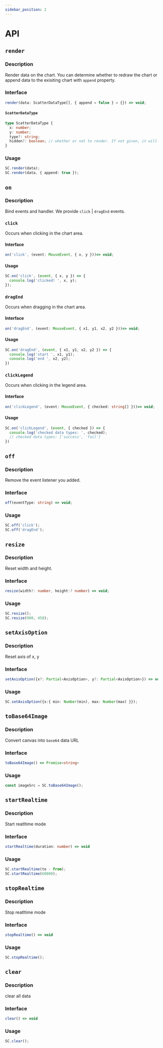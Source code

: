 ```yaml
---
sidebar_position: 2
---
```


# API

## `render`

### Description
Render data on the chart. You can determine whether to redraw the chart or append data to the exisiting chart with `append` property.

### Interface
```typescript
render(data: ScatterDataType[], { append = false } = {}) => void;
```
#### `ScatterDataType`
```typescript
type ScatterDataType {
  x: number;
  y: number;
  type?: string;
  hidden?: boolean; // whether or not to render. If not given, it will be rendered.
}
```

### Usage
```typescript
SC.render(data);
SC.render(data, { append: true });
```

## `on`

### Description
Bind events and handler. We provide `click` | `dragEnd` events.

### `click`
Occurs when clicking in the chart area.

#### Interface
```typescript
on('click', (event: MouseEvent, { x, y }))=> void;
```

#### Usage
```typescript
SC.on('click', (event, { x, y }) => {
  console.log('clicked! ', x, y);
});
```

### `dragEnd`
Occurs when dragging in the chart area.

#### Interface
```typescript
on('dragEnd', (event: MouseEvent, { x1, y1, x2, y2 }))=> void;
```

#### Usage
```typescript
SC.on('dragEnd', (event, { x1, y1, x2, y2 }) => {
  console.log('start ', x1, y1);
  console.log('end ', x2, y2);
})
```

### `clickLegend`
Occurs when clicking in the legend area.

#### Interface
```typescript
on('clickLegend', (event: MouseEvent, { checked: string[] }))=> void;
```

#### Usage
```typescript
SC.on('clickLegend', (event, { checked }) => {
  console.log('checked data types: ', checked);
  // checked data types: ['success', 'fail']
})
```

## `off`

### Description
Remove the event listener you added.

### Interface
```typescript
off(eventType: string) => void;
```

### Usage
```typescript
SC.off('click');
SC.off('dragEnd');
```

## `resize`

### Description
Reset width and height.

### Interface
```typescript
resize(width?: number, height:? number) => void;
```

### Usage
```typescript
SC.resize();
SC.resize(900, 450);
```

## `setAxisOption`

### Description
Reset axis of x, y

### Interface
```typescript
setAxisOption({x?: Partial<AxisOption>, y?: Partial<AxisOption>}) => void;
```

### Usage
```typescript
SC.setAxisOption({x:{ min: Number(min), max: Number(max) }});
```

## `toBase64Image`

### Description
Convert canvas into `base64` data URL

### Interface
```typescript
toBase64Image() => Promise<string>
```

### Usage
```typescript
const imageSrc = SC.toBase64Image();
```

## `startRealtime`

### Description
Start reatltime mode

### Interface
```typescript
startRealtime(duration: number) => void
```

### Usage
```typescript
SC.startRealtime(to - from);
SC.startRealtime(60000);
```

## `stopRealtime`

### Description
Stop reatltime mode

### Interface
```typescript
stopRealtime() => void
```

### Usage
```typescript
SC.stopRealtime();
```

## `clear`

### Description
clear all data

### Interface
```typescript
clear() => void
```

### Usage
```typescript
SC.clear();
```